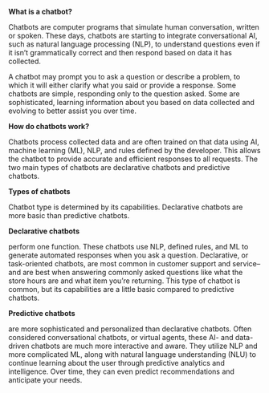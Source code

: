 **What is a chatbot?**

Chatbots are computer programs that simulate human conversation, written or spoken. These days, chatbots are starting to integrate conversational AI, such as natural language processing (NLP), to understand questions even if it isn’t grammatically correct and then respond based on data it has collected.


A chatbot may prompt you to ask a question or describe a problem, to which it will either clarify what you said or provide a response. Some chatbots are simple, responding only to the question asked. Some are sophisticated, learning information about you based on data collected and evolving to better assist you over time.

**How do chatbots work?**

Chatbots process collected data and are often trained on that data using AI, machine learning (ML), NLP, and rules defined by the developer. This allows the chatbot to provide accurate and efficient responses to all requests. The two main types of chatbots are declarative chatbots and predictive chatbots.

**Types of chatbots**

Chatbot type is determined by its capabilities. Declarative chatbots are more basic than predictive chatbots.


**Declarative chatbots**

perform one function. These chatbots use NLP, defined rules, and ML to generate automated responses when you ask a question. Declarative, or task-oriented chatbots, are most common in customer support and service–and are best when answering commonly asked questions like what the store hours are and what item you’re returning. This type of chatbot is common, but its capabilities are a little basic compared to predictive chatbots.


**Predictive chatbots**

are more sophisticated and personalized than declarative chatbots. Often considered conversational chatbots, or virtual agents, these AI- and data-driven chatbots are much more interactive and aware. They utilize NLP and more complicated ML, along with natural language understanding (NLU) to continue learning about the user through predictive analytics and intelligence. Over time, they can even predict recommendations and anticipate your needs.
